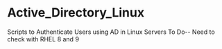 # Active_Directory_Linux
Scripts to Authenticate Users using AD in Linux Servers
To Do--
Need to check with RHEL 8 and 9